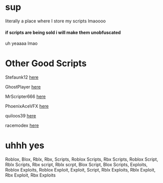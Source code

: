 # sup
literally a place where I store my scripts lmaoooo
#### if scripts are being sold i will make them unobfuscated
uh yeaaaa lmao


# Other Good Scripts
Stefaunk12 [here](https://github.com/Stefanuk12/ROBLOX)

GhostPlayer [here](https://github.com/GhostPlayer352/Test4)

MrScripter666 [here](https://github.com/MrScripter666/Roblox-Ultimate-Script-Mashup)

PhoenixAceVFX [here](https://github.com/PhoenixAceVFX/Roblox-Scripts)

quiloos39 [here](https://github.com/quiloos39/Roblox)

racemodex [here](https://github.com/racemodex/my-scripts)

# uhhh yes

Roblox, Blox, Rblx, Rbx, Scripts, Roblox Scripts, Rbx Scripts, Roblox Script, Rblx Scripts, Rbx script, Rblx scrpt, Blox Script, Blox Scripts, Exploits, Roblox Exploits, Roblox Exploit, Exploit, Script, Rblx Exploits, Rblx Exploit, Rbx Exploit, Rbx Exploits
